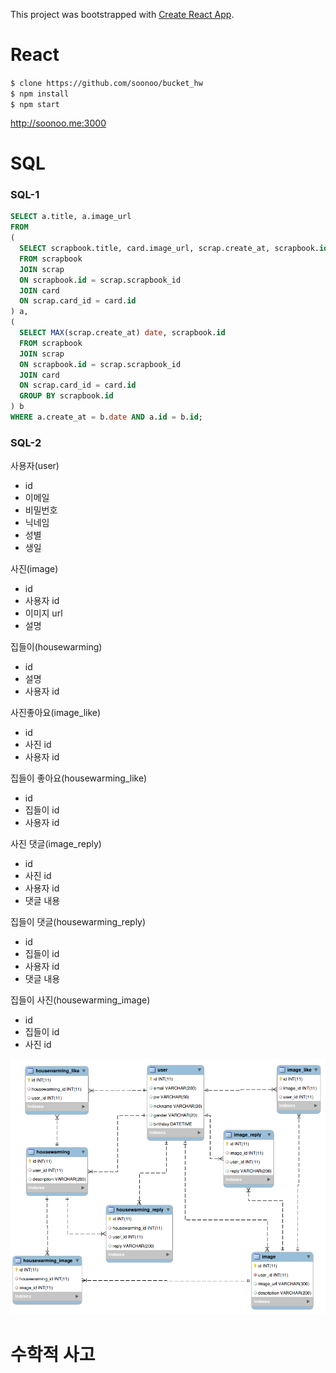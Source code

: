 This project was bootstrapped with [Create React App](https://github.com/facebookincubator/create-react-app).

# React
`$ clone https://github.com/soonoo/bucket_hw`  
`$ npm install`  
`$ npm start`

http://soonoo.me:3000

# SQL
### SQL-1
```sql
SELECT a.title, a.image_url
FROM
(
  SELECT scrapbook.title, card.image_url, scrap.create_at, scrapbook.id
  FROM scrapbook
  JOIN scrap
  ON scrapbook.id = scrap.scrapbook_id
  JOIN card
  ON scrap.card_id = card.id
) a,
(
  SELECT MAX(scrap.create_at) date, scrapbook.id
  FROM scrapbook
  JOIN scrap
  ON scrapbook.id = scrap.scrapbook_id
  JOIN card
  ON scrap.card_id = card.id
  GROUP BY scrapbook.id
) b
WHERE a.create_at = b.date AND a.id = b.id;
```
### SQL-2
사용자(user)
- id
- 이메일
- 비밀번호
- 닉네임
- 성별
- 생일

사진(image)
- id
- 사용자 id
- 이미지 url
- 설명

집들이(housewarming)
- id
- 설명
- 사용자 id

사진좋아요(image_like)
- id
- 사진 id
- 사용자 id

집들이 좋아요(housewarming_like)
- id
- 집들이 id
- 사용자 id

사진 댓글(image_reply)
- id
- 사진 id
- 사용자 id
- 댓글 내용

집들이 댓글(housewarming_reply)
- id
- 집들이 id
- 사용자 id
- 댓글 내용

집들이 사진(housewarming_image)
- id
- 집들이 id
- 사진 id

![다이어그램](/diagram.png)

# 수학적 사고 


